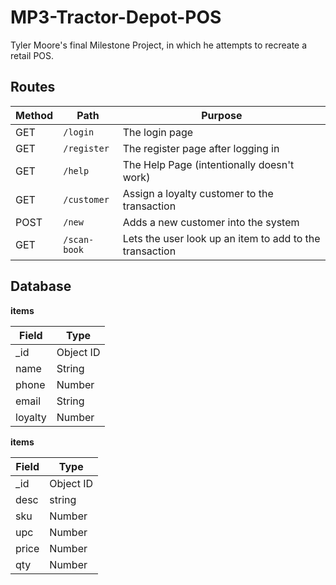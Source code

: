 # MP3-Tractor-Depot-POS

Tyler Moore's final Milestone Project, in which he attempts to recreate a retail POS.

## Routes
| Method | Path | Purpose |
| ------ | ------------------------------------- | ----------------------------- |
| GET | `/login` | The login page |
| GET | `/register` | The register page after logging in |
| GET | `/help` | The Help Page (intentionally doesn't work) |
| GET | `/customer` | Assign a loyalty customer to the transaction |
| POST | `/new` | Adds a new customer into the system |
| GET | `/scan-book` | Lets the user look up an item to add to the transaction |

## Database

**items**

| Field | Type |
| ---------- | ------------ |
| _id | Object ID |
| name | String |
| phone | Number |
| email | String |
| loyalty | Number |

**items**

| Field | Type |
| ---------- | ------------ |
| _id | Object ID |
| desc | string |
| sku | Number |
| upc | Number |
| price | Number |
| qty | Number |